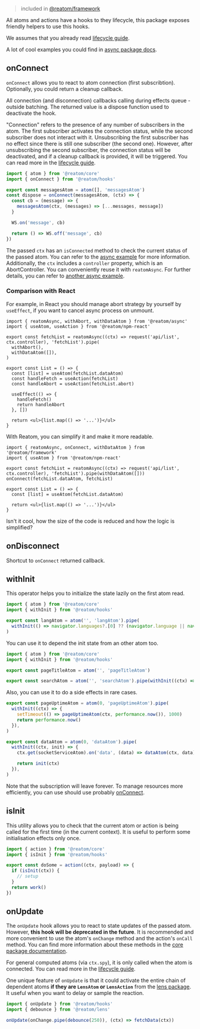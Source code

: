 > included in [@reatom/framework](https://www.reatom.dev/package/framework)

All atoms and actions have a hooks to they lifecycle, this package exposes friendly helpers to use this hooks.

We assumes that you already read [lifecycle guide](https://www.reatom.dev/handbook#lifecycle).

A lot of cool examples you could find in [async package docs](https://www.reatom.dev/package/async).

## onConnect

`onConnect` allows you to react to atom connection (first subscribtion). Optionally, you could return a cleanup callback.

All connection (and disconnection) callbacks calling during effects queue - outside batching. The returned value is a dispose function used to deactivate the hook.

"Connection" refers to the presence of any number of subscribers in the atom. The first subscriber activates the connection status, while the second subscriber does not interact with it. Unsubscribing the first subscriber has no effect since there is still one subscriber (the second one). However, after unsubscribing the second subscriber, the connection status will be deactivated, and if a cleanup callback is provided, it will be triggered. You can read more in the [lifecycle guide](https://www.reatom.dev/handbook#lifecycle).

```ts
import { atom } from '@reatom/core'
import { onConnect } from '@reatom/hooks'

export const messagesAtom = atom([], 'messagesAtom')
const dispose = onConnect(messagesAtom, (ctx) => {
  const cb = (message) => {
    messagesAtom(ctx, (messages) => [...messages, message])
  }

  WS.on('message', cb)

  return () => WS.off('message', cb)
})
```

The passed `ctx` has an `isConnected` method to check the current status of the passed atom. You can refer to the [async example](https://www.reatom.dev/package/async#periodic-refresh-for-used-data) for more information. Additionally, the `ctx` includes a `controller` property, which is an AbortController. You can conveniently reuse it with `reatomAsync`. For further details, you can refer to [another async example](https://www.reatom.dev/package/async#abortable-process).

### Comparison with React

For example, in React you should manage abort strategy by yourself by `useEffect`, if you want to cancel async process on unmount.

```tsx
import { reatomAsync, withAbort, withDataAtom } from '@reatom/async'
import { useAtom, useAction } from '@reatom/npm-react'

export const fetchList = reatomAsync((ctx) => request('api/list', ctx.controller), 'fetchList').pipe(
  withAbort(),
  withDataAtom([]),
)

export const List = () => {
  const [list] = useAtom(fetchList.dataAtom)
  const handleFetch = useAction(fetchList)
  const handleAbort = useAction(fetchList.abort)

  useEffect(() => {
    handleFetch()
    return handleAbort
  }, [])

  return <ul>{list.map(() => '...')}</ul>
}
```

With Reatom, you can simplify it and make it more readable.

```tsx
import { reatomAsync, onConnect, withDataAtom } from '@reatom/framework'
import { useAtom } from '@reatom/npm-react'

export const fetchList = reatomAsync((ctx) => request('api/list', ctx.controller), 'fetchList').pipe(withDataAtom([]))
onConnect(fetchList.dataAtom, fetchList)

export const List = () => {
  const [list] = useAtom(fetchList.dataAtom)

  return <ul>{list.map(() => '...')}</ul>
}
```

Isn't it cool, how the size of the code is reduced and how the logic is simplified?

## onDisconnect

Shortcut to `onConnect` returned callback.

## withInit

This operator helps you to initialize the state lazily on the first atom read.

```ts
import { atom } from '@reatom/core'
import { withInit } from '@reatom/hooks'

export const langAtom = atom('', 'langAtom').pipe(
  withInit(() => navigator.languages?.[0] ?? (navigator.language || navigator.userLanguage)),
)
```

You can use it to depend the init state from an other atom too.

```ts
import { atom } from '@reatom/core'
import { withInit } from '@reatom/hooks'

export const pageTitleAtom = atom('', 'pageTitleAtom')

export const searchAtom = atom('', 'searchAtom').pipe(withInit((ctx) => ctx.get(pageTitleAtom)))
```

Also, you can use it to do a side effects in rare cases.

```ts
export const pageUptimeAtom = atom(0, 'pageUptimeAtom').pipe(
  withInit((ctx) => {
    setTimeout(() => pageUptimeAtom(ctx, performance.now()), 1000)
    return performance.now()
  }),
)
```

```ts
export const dataAtom = atom(0, 'dataAtom').pipe(
  withInit((ctx, init) => {
    ctx.get(socketServiceAtom).on('data', (data) => dataAtom(ctx, data))

    return init(ctx)
  }),
)
```

Note that the subscription will leave forever. To manage resources more efficiently, you can use should use probably [onConnect](#onconnect).

## isInit

This utility allows you to check that the current atom or action is being called for the first time (in the current context). It is useful to perform some initialisation effects only once.

```ts
import { action } from '@reatom/core'
import { isInit } from '@reatom/hooks'

export const doSome = action((ctx, payload) => {
  if (isInit(ctx)) {
    // setup
  }
  return work()
})
```

## onUpdate

The `onUpdate` hook allows you to react to state updates of the passed atom. However, **this hook will be deprecated in the future**. It is recommended and more convenient to use the atom's `onChange` method and the action's `onCall` method. You can find more information about these methods in the [core package documentation](https://www.reatom.dev/core/#atomonchange-api).

For general computed atoms (via `ctx.spy`), it is only called when the atom is connected. You can read more in the [lifecycle guide](https://www.reatom.dev/handbook#lifecycle).

One unique feature of `onUpdate` is that it could activate the entire chain of dependent atoms **if they are `LensAtom` or `LensAction`** from the [lens package](https://www.reatom.dev/package/lens/). It useful when you want to delay or sample the reaction.

```ts
import { onUpdate } from '@reatom/hooks'
import { debounce } from '@reatom/lens'

onUpdate(onChange.pipe(debounce(250)), (ctx) => fetchData(ctx))
```

<!-- Very simplified example of lazy analytics connection.

```ts
// analytics.ts
import { isAtom } from '@reatom/core'
import { onUpdate } from '@reatom/hooks'
import * as moduleA from '~/module-a'
// ...
import * as moduleN from '~/module-N'

for (const mod of [moduleA, moduleN]) {
  for (const name of Object.keys(mod)) {
    if (isAtom(mod[name])) {
      onUpdate(mod[name], (ctx, data) => analyticsService.send(name, data))
    }
  }
}
``` -->
